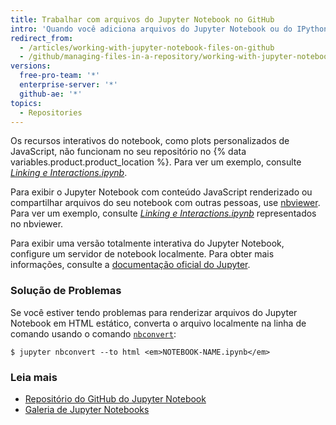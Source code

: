 ```yaml
---
title: Trabalhar com arquivos do Jupyter Notebook no GitHub
intro: 'Quando você adiciona arquivos do Jupyter Notebook ou do IPython Notebook com uma extensão *.ipynb* no {% data variables.product.product_location %}, eles são renderizados como arquivos HTML estáticos no repositório.'
redirect_from:
  - /articles/working-with-jupyter-notebook-files-on-github
  - /github/managing-files-in-a-repository/working-with-jupyter-notebook-files-on-github
versions:
  free-pro-team: '*'
  enterprise-server: '*'
  github-ae: '*'
topics:
  - Repositories
---
```


Os recursos interativos do notebook, como plots personalizados de JavaScript, não funcionam no seu repositório no {% data variables.product.product_location %}. Para ver um exemplo, consulte [*Linking e Interactions.ipynb*](https://github.com/bokeh/bokeh-notebooks/blob/main/tutorial/06%20-%20Linking%20and%20Interactions.ipynb).

Para exibir o Jupyter Notebook com conteúdo JavaScript renderizado ou compartilhar arquivos do seu notebook com outras pessoas, use [nbviewer](https://nbviewer.jupyter.org/). Para ver um exemplo, consulte [*Linking e Interactions.ipynb*](https://nbviewer.jupyter.org/github/bokeh/bokeh-notebooks/blob/main/tutorial/06%20-%20Linking%20and%20Interactions.ipynb) representados no nbviewer.

Para exibir uma versão totalmente interativa do Jupyter Notebook, configure um servidor de notebook localmente. Para obter mais informações, consulte a [documentação oficial do Jupyter](http://jupyter.readthedocs.io/en/latest/index.html).

### Solução de Problemas

Se você estiver tendo problemas para renderizar arquivos do Jupyter Notebook em HTML estático, converta o arquivo localmente na linha de comando usando o comando [`nbconvert`](https://github.com/jupyter/nbconvert):

```shell
$ jupyter nbconvert --to html <em>NOTEBOOK-NAME.ipynb</em>
```

### Leia mais

- [Repositório do GitHub do Jupyter Notebook](https://github.com/jupyter/jupyter_notebook)
- [Galeria de Jupyter Notebooks](https://github.com/jupyter/jupyter/wiki/A-gallery-of-interesting-Jupyter-Notebooks)
